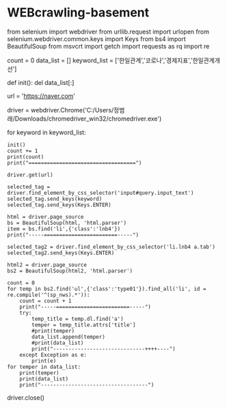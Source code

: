 # WEBcrawling-basement
from selenium import webdriver
from urllib.request import urlopen
from selenium.webdriver.common.keys import Keys
from bs4 import BeautifulSoup
from msvcrt import getch
import requests as rq
import re

count = 0
data_list = []
keyword_list = ['한일관계','코로나','경제지표','한일관계개선']

def init():
    del data_list[:]

url = 'https://naver.com'

driver = webdriver.Chrome('C:/Users/정범래/Downloads/chromedriver_win32/chromedriver.exe')

for keyword in keyword_list:
    
    init()
    count += 1
    print(count) 
    print("===================================") 
 
    driver.get(url)
    
    selected_tag = driver.find_element_by_css_selector('input#query.input_text')
    selected_tag.send_keys(keyword)
    selected_tag.send_keys(Keys.ENTER)
    
    html = driver.page_source
    bs = BeautifulSoup(html, 'html.parser')
    item = bs.find('li',{'class':'lnb4'})
    print("-----========================-----")
    
    selected_tag2 = driver.find_element_by_css_selector('li.lnb4 a.tab')
    selected_tag2.send_keys(Keys.ENTER)
    
    html2 = driver.page_source
    bs2 = BeautifulSoup(html2, 'html.parser')
    
    count = 0
    for temp in bs2.find('ul',{'class':'type01'}).find_all('li', id = re.compile('^(sp_nws).*')):
        count = count + 1
        print("-----========================-----")
        try:
            temp_title = temp.dl.find('a')
            temper = temp_title.attrs['title']
            #print(temper)
            data_list.append(temper)
            #print(data_list)
            print("------------------------------++++----")
        except Exception as e:
            print(e)
    for temper in data_list:
        print(temper)    
        print(data_list)
        print("-----------------------------------")
driver.close()
